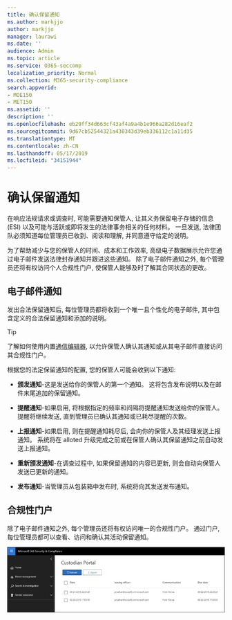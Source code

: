 ```yaml
---
title: 确认保留通知
ms.author: markjjo
author: markjjo
manager: laurawi
ms.date: ''
audience: Admin
ms.topic: article
ms.service: O365-seccomp
localization_priority: Normal
ms.collection: M365-security-compliance
search.appverid:
- MOE150
- MET150
ms.assetid: ''
description: ''
ms.openlocfilehash: eb29ff34d663cf43af4a9a4b1e966a282d16eaf2
ms.sourcegitcommit: 9d67cb52544321a430343d39eb336112c1a11d35
ms.translationtype: MT
ms.contentlocale: zh-CN
ms.lasthandoff: 05/17/2019
ms.locfileid: "34151944"
---
```

# <a name="acknowledge-a-hold-notification"></a>确认保留通知 
在响应法规请求或调查时, 可能需要通知保管人, 让其义务保留电子存储的信息 (ESI) 以及可能与活跃或即将发生的法律事务相关的任何材料。 一旦发送, 法律团队必须知道每位管理员已收到、阅读和理解, 并同意遵守给定的说明。

为了帮助减少与您的保管人的时间、成本和工作效率, 高级电子数据展示允许您通过电子邮件发送法律封存通知并跟进这些通知。 除了电子邮件通知之外, 每个管理员还将有权访问个人合规性门户, 使保管人能够及时了解其合同状态的更改。

## <a name="email-notifications"></a>电子邮件通知
发出合法保留通知后, 每位管理员都将收到一个唯一且个性化的电子邮件, 其中包含定义的合法保留通知和添加的说明。 

> [!Tip] 
> 了解如何使用内置[通信编辑器](using-communications-editor.md), 以允许保管人确认其通知或从其电子邮件直接访问其合规性门户。

根据您的法定保留通知的配置, 您的保管人可能会收到以下通知: 

- **颁发通知**-这是发送给你的保管人的第一个通知。 这将包含发布说明以及在邮件末尾追加的保留通知。

- **提醒通知**-如果启用, 将根据指定的频率和间隔将提醒通知发送给你的保管人。 提醒将继续发送, 直到管理员已确认其通知或已耗尽提醒的次数。

- **上报通知**-如果启用, 则在提醒通知耗尽后, 会向你的保管人及其经理发送上报通知。 系统将在 alloted 升级完成之前或在保管人确认其保留通知之前自动发送上报通知。

- **重新颁发通知**-在调查过程中, 如果保留通知的内容已更新, 则会自动向保管人发送已更新的通知。

- **发布通知**-当管理员从包装箱中发布时, 系统将向其发送发布通知。 

## <a name="compliance-portal"></a>合规性门户
除了电子邮件通知之外, 每个管理员还将有权访问唯一的合规性门户。 通过门户, 每位管理员都可以查看、访问和确认其活动保留通知。

![对保管人的合规性门户](../media/CustodianPortal.jpg)
